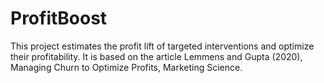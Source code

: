 # ProfitBoost

This project estimates the profit lift of targeted interventions and optimize 
their profitability. It is based on the article Lemmens and Gupta (2020), 
Managing Churn to Optimize Profits, Marketing Science.
